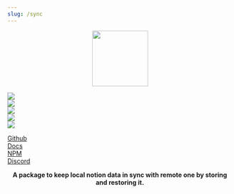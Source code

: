 ```yaml
---
slug: /sync
---
```


<p align="center">
  <img width="125" src="/img/sync/logo.svg"/>
</p>

<p class="flex">
  <div class="mx-3">
    <img src="https://img.shields.io/bundlephobia/minzip/@nishans/sync?label=minzipped&style=flat"/>
  </div>
  <div class="mx-3">
    <img src="https://img.shields.io/npm/dw/@nishans/sync?style=flat"/>
  </div>
  <div class="mx-3">
    <img src="https://img.shields.io/github/issues/devorein/nishan/@nishans/sync"/>
  </div>
  <div class="mx-3">
    <img src="https://img.shields.io/npm/v/@nishans/sync"/>
  </div>
  <div class="mx-3">
    <img src="https://img.shields.io/codecov/c/github/devorein/Nishan?flag=sync"/>
  </div>
</p>

<p class="flex">
  <div class="mx-3">
    <a href="https://github.com/Devorein/Nishan/tree/master/packages/sync">Github</a>
  </div>
  <div class="mx-3">
    <a href="https://nishan-docs.netlify.app/docs/sync/">Docs</a>
  </div>
  <div class="mx-3">
    <a href="https://www.npmjs.com/package/@nishans/sync">NPM</a>
  </div>
  <div class="mx-3">
    <a href="https://discord.com/invite/SpwHCz8ysx">Discord</a>
  </div>
</p>

<p align="center"><b>A package to keep local notion data in sync with remote one by storing and restoring it.</b></p>
